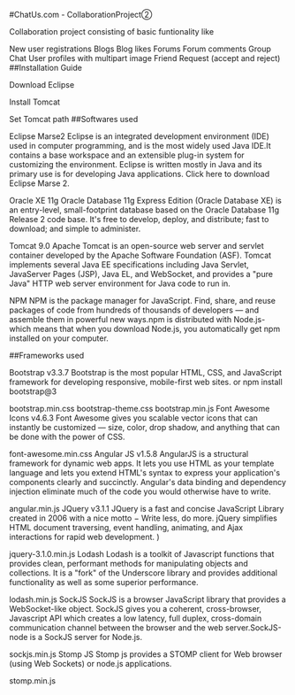 #ChatUs.com - CollaborationProject②

Collaboration project consisting of basic funtionality like

New user registrations
Blogs
Blog likes
Forums
Forum comments
Group Chat
User profiles with multipart image
Friend Request (accept and reject)
##Installation Guide

 Download Eclipse

 Install Tomcat

 Set Tomcat path
##Softwares used

Eclipse Marse2 Eclipse is an integrated development environment (IDE) used in computer programming, and is the most widely used Java IDE.It contains a base workspace and an extensible plug-in system for customizing the environment. Eclipse is written mostly in Java and its primary use is for developing Java applications. Click here to download Eclipse Marse 2.

Oracle XE 11g Oracle Database 11g Express Edition (Oracle Database XE) is an entry-level, small-footprint database based on the Oracle Database 11g Release 2 code base. It's free to develop, deploy, and distribute; fast to download; and simple to administer.

Tomcat 9.0 Apache Tomcat is an open-source web server and servlet container developed by the Apache Software Foundation (ASF). Tomcat implements several Java EE specifications including Java Servlet, JavaServer Pages (JSP), Java EL, and WebSocket, and provides a "pure Java" HTTP web server environment for Java code to run in.

NPM NPM is the package manager for JavaScript. Find, share, and reuse packages of code from hundreds of thousands of developers — and assemble them in powerful new ways.npm is distributed with Node.js- which means that when you download Node.js, you automatically get npm installed on your computer.

##Frameworks used

Bootstrap v3.3.7 Bootstrap is the most popular HTML, CSS, and JavaScript framework for developing responsive, mobile-first web sites. or npm install bootstrap@3

bootstrap.min.css
bootstrap-theme.css
bootstrap.min.js
Font Awesome Icons v4.6.3 Font Awesome gives you scalable vector icons that can instantly be customized — size, color, drop shadow, and anything that can be done with the power of CSS.

font-awesome.min.css
Angular JS v1.5.8 AngularJS is a structural framework for dynamic web apps. It lets you use HTML as your template language and lets you extend HTML's syntax to express your application's components clearly and succinctly. Angular's data binding and dependency injection eliminate much of the code you would otherwise have to write.

angular.min.js
JQuery v3.1.1 JQuery is a fast and concise JavaScript Library created in 2006 with a nice motto − Write less, do more. jQuery simplifies HTML document traversing, event handling, animating, and Ajax interactions for rapid web development. )

jquery-3.1.0.min.js
Lodash Lodash is a toolkit of Javascript functions that provides clean, performant methods for manipulating objects and collections. It is a "fork" of the Underscore library and provides additional functionality as well as some superior performance.

lodash.min.js
SockJS SockJS is a browser JavaScript library that provides a WebSocket-like object. SockJS gives you a coherent, cross-browser, Javascript API which creates a low latency, full duplex, cross-domain communication channel between the browser and the web server.SockJS-node is a SockJS server for Node.js.

sockjs.min.js
Stomp JS Stomp js provides a STOMP client for Web browser (using Web Sockets) or node.js applications.

stomp.min.js
